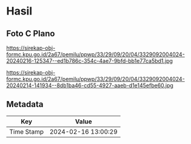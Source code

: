 # Hasil

## Foto C Plano

https://sirekap-obj-formc.kpu.go.id/2a67/pemilu/ppwp/33/29/09/20/04/3329092004024-20240216-125347--ed1b786c-354c-4ae7-9bfd-bb1e77ca5bd1.jpg

https://sirekap-obj-formc.kpu.go.id/2a67/pemilu/ppwp/33/29/09/20/04/3329092004024-20240214-141934--8db1ba46-cd55-4927-aaeb-d1e145efbe60.jpg


## Metadata

| Key        | Value               |
| ---------- | ------------------- |
| Time Stamp | 2024-02-16 13:00:29 |




